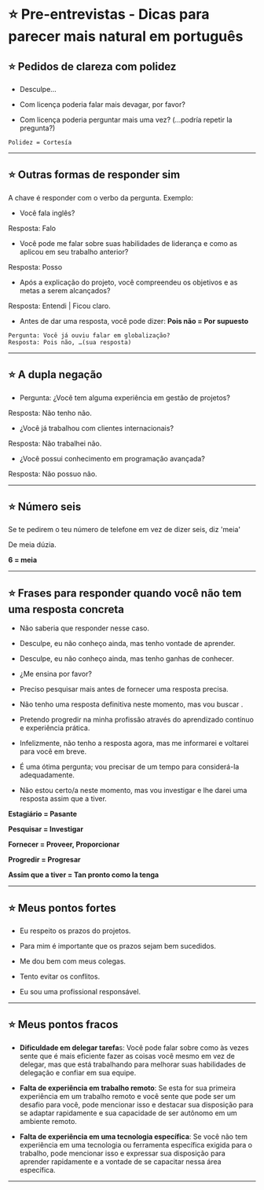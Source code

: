 # :star: Pre-entrevistas - Dicas para parecer mais natural em português

## :star: Pedidos de clareza com polidez 

- Desculpe…

- Com licença poderia falar mais devagar, por favor?

- Com licença poderia perguntar mais uma vez? (...podría repetir la pregunta?)

`Polidez = Cortesía`

---

## :star: Outras formas de responder sim

A chave é responder com o verbo da pergunta. Exemplo:

- Você fala inglês?

Resposta: Falo

- Você pode me falar sobre suas habilidades de liderança e como as aplicou em seu trabalho anterior?

Resposta: Posso

- Após a explicação do projeto, você compreendeu os objetivos e as metas a serem alcançados?

Resposta: Entendi | Ficou claro.

- Antes de dar uma resposta, você pode dizer: **Pois não = Por supuesto**

```
Pergunta: Você já ouviu falar em globalização?
Resposta: Pois não, …(sua resposta)
```


---

## :star: A dupla negação

- Pergunta: ¿Você tem alguma experiência em gestão de projetos?

Resposta: Não tenho não.

- ¿Você já trabalhou com clientes internacionais?

Resposta: Não trabalhei não.

- ¿Você possui conhecimento em programação avançada?

Resposta: Não possuo não.


---

## :star: Número seis

Se te pedirem o teu número de telefone em vez de dizer seis, diz 'meia'

De meia dúzia.

**6 = meia**

---

## :star:  Frases para responder quando você não tem uma resposta concreta

- Não saberia que responder nesse caso.

- Desculpe, eu não conheço ainda, mas tenho vontade de aprender.

- Desculpe, eu não conheço ainda, mas tenho ganhas de conhecer.

- ¿Me ensina por favor?

- Preciso pesquisar mais antes de fornecer uma resposta precisa.

- Não tenho uma resposta definitiva neste momento, mas vou buscar .

- Pretendo progredir na minha profissão através do aprendizado contínuo e experiência prática.

- Infelizmente, não tenho a resposta agora, mas me informarei e voltarei para você em breve.

- É uma ótima pergunta; vou precisar de um tempo para considerá-la adequadamente.

- Não estou certo/a neste momento, mas vou investigar e lhe darei uma resposta assim que a tiver.
 

**Estagiário = Pasante**

**Pesquisar = Investigar**

**Fornecer = Proveer, Proporcionar**

**Progredir = Progresar**

**Assim que a tiver = Tan pronto como la tenga**

---

## :star: Meus pontos fortes


- Eu respeito os prazos do projetos.

- Para mim é importante que os prazos sejam bem sucedidos.
  
- Me dou bem com meus colegas.

- Tento evitar os conflitos.

- Eu sou uma profissional responsável.


---

## :star: Meus pontos fracos

- **Dificuldade em delegar tarefa**s: Você pode falar sobre como às vezes sente que é mais eficiente fazer as coisas você mesmo em vez de delegar, mas que está trabalhando para melhorar suas habilidades de delegação e confiar em sua equipe.

- **Falta de experiência em trabalho remoto**: Se esta for sua primeira experiência em um trabalho remoto e você sente que pode ser um desafio para você, pode mencionar isso e destacar sua disposição para se adaptar rapidamente e sua capacidade de ser autônomo em um ambiente remoto.
  
- **Falta de experiência em uma tecnologia específica**: Se você não tem experiência em uma tecnologia ou ferramenta específica exigida para o trabalho, pode mencionar isso e expressar sua disposição para aprender rapidamente e a vontade de se capacitar nessa área específica.

---

